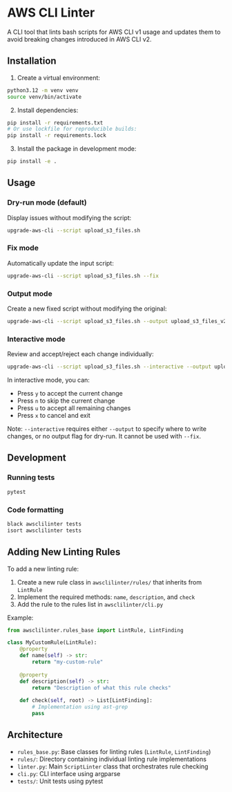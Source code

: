 # AWS CLI Linter

A CLI tool that lints bash scripts for AWS CLI v1 usage and updates them to avoid breaking changes introduced in AWS CLI v2.

## Installation

1. Create a virtual environment:
```bash
python3.12 -m venv venv
source venv/bin/activate
```

2. Install dependencies:
```bash
pip install -r requirements.txt
# Or use lockfile for reproducible builds:
pip install -r requirements.lock
```

3. Install the package in development mode:
```bash
pip install -e .
```

## Usage

### Dry-run mode (default)
Display issues without modifying the script:
```bash
upgrade-aws-cli --script upload_s3_files.sh
```

### Fix mode
Automatically update the input script:
```bash
upgrade-aws-cli --script upload_s3_files.sh --fix
```

### Output mode
Create a new fixed script without modifying the original:
```bash
upgrade-aws-cli --script upload_s3_files.sh --output upload_s3_files_v2.sh
```

### Interactive mode
Review and accept/reject each change individually:
```bash
upgrade-aws-cli --script upload_s3_files.sh --interactive --output upload_s3_files_v2.sh
```

In interactive mode, you can:
- Press `y` to accept the current change
- Press `n` to skip the current change
- Press `u` to accept all remaining changes
- Press `x` to cancel and exit

Note: `--interactive` requires either `--output` to specify where to write changes, or no output flag for dry-run. It cannot be used with `--fix`.

## Development

### Running tests
```bash
pytest
```

### Code formatting
```bash
black awsclilinter tests
isort awsclilinter tests
```

## Adding New Linting Rules

To add a new linting rule:

1. Create a new rule class in `awsclilinter/rules/` that inherits from `LintRule`
2. Implement the required methods: `name`, `description`, and `check`
3. Add the rule to the rules list in `awsclilinter/cli.py`

Example:
```python
from awsclilinter.rules_base import LintRule, LintFinding

class MyCustomRule(LintRule):
    @property
    def name(self) -> str:
        return "my-custom-rule"
    
    @property
    def description(self) -> str:
        return "Description of what this rule checks"
    
    def check(self, root) -> List[LintFinding]:
        # Implementation using ast-grep
        pass
```

## Architecture

- `rules_base.py`: Base classes for linting rules (`LintRule`, `LintFinding`)
- `rules/`: Directory containing individual linting rule implementations
- `linter.py`: Main `ScriptLinter` class that orchestrates rule checking
- `cli.py`: CLI interface using argparse
- `tests/`: Unit tests using pytest

